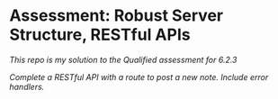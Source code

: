 # Assessment: Robust Server Structure, RESTful APIs

*This repo is my solution to the Qualified assessment for 6.2.3*

*Complete a RESTful API with a route to post a new note. Include error handlers.*
